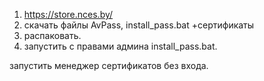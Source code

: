 
1.  https://store.nces.by/
2. скачать файлы AvPass, install_pass.bat +сертификаты
3. распаковать. 
4. запустить с правами админа install_pass.bat.

запустить менеджер сертификатов без входа.


